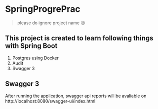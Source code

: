 # SpringProgrePrac 
> please do ignore project name 😉
## This project is created to learn following things with Spring Boot

1. Postgres using Docker
2. Audit
3. Swagger 3 



## Swagger 3

After running the application, swagger api reports will be avaliable on http://localhost:8080/swagger-ui/index.html


